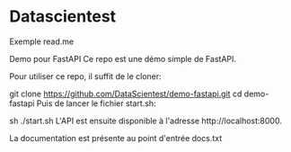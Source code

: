# Datascientest

Exemple read.me

Demo pour FastAPI
Ce repo est une démo simple de FastAPI.

Pour utiliser ce repo, il suffit de le cloner:

git clone https://github.com/DataScientest/demo-fastapi.git
cd demo-fastapi
Puis de lancer le fichier start.sh:

sh ./start.sh
L'API est ensuite disponible à l'adresse http://localhost:8000.

La documentation est présente au point d'entrée docs.txt
